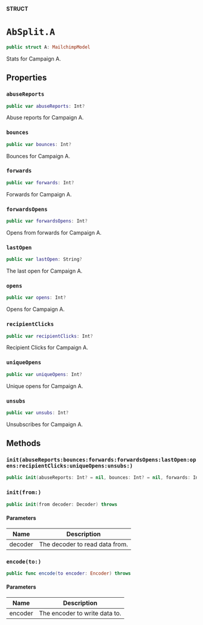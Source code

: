 **STRUCT**

# `AbSplit.A`

```swift
public struct A: MailchimpModel
```

Stats for Campaign A.

## Properties
### `abuseReports`

```swift
public var abuseReports: Int?
```

Abuse reports for Campaign A.

### `bounces`

```swift
public var bounces: Int?
```

Bounces for Campaign A.

### `forwards`

```swift
public var forwards: Int?
```

Forwards for Campaign A.

### `forwardsOpens`

```swift
public var forwardsOpens: Int?
```

Opens from forwards for Campaign A.

### `lastOpen`

```swift
public var lastOpen: String?
```

The last open for Campaign A.

### `opens`

```swift
public var opens: Int?
```

Opens for Campaign A.

### `recipientClicks`

```swift
public var recipientClicks: Int?
```

Recipient Clicks for Campaign A.

### `uniqueOpens`

```swift
public var uniqueOpens: Int?
```

Unique opens for Campaign A.

### `unsubs`

```swift
public var unsubs: Int?
```

Unsubscribes for Campaign A.

## Methods
### `init(abuseReports:bounces:forwards:forwardsOpens:lastOpen:opens:recipientClicks:uniqueOpens:unsubs:)`

```swift
public init(abuseReports: Int? = nil, bounces: Int? = nil, forwards: Int? = nil, forwardsOpens: Int? = nil, lastOpen: String? = nil, opens: Int? = nil, recipientClicks: Int? = nil, uniqueOpens: Int? = nil, unsubs: Int? = nil)
```

### `init(from:)`

```swift
public init(from decoder: Decoder) throws
```

#### Parameters

| Name | Description |
| ---- | ----------- |
| decoder | The decoder to read data from. |

### `encode(to:)`

```swift
public func encode(to encoder: Encoder) throws
```

#### Parameters

| Name | Description |
| ---- | ----------- |
| encoder | The encoder to write data to. |